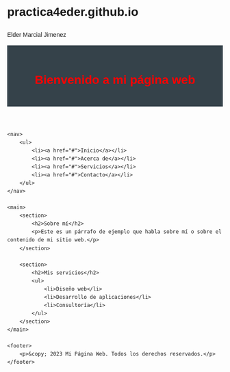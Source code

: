 # practica4eder.github.io
Elder Marcial Jimenez
<!DOCTYPE html>
<html lang="es">
<head>
    <meta charset="UTF-8">
    <meta name="viewport" content="width=device-width, initial-scale=1.0">
    <title>Mi Página Web</title>
    <style>
        body {
            font-family: Arial, sans-serif;
            line-height: 1.6;
            margin: 0;
            padding: 20px;
            background-color: #f4;
        }
        header {
            background: #35424a;
            color: red;
            padding: 20px;
            text-align: center;
        }
        nav {
            background: #ccc;
            padding: 10px;
        }
        nav ul {
            list-style: none;
            padding: 0;
        }
        nav ul li {
            display: inline;
            margin-right: 10px;
        }
        main {
            padding: 20px;
        }
        footer {
            background: #35424a;
            color: white;
            text-align: center;
            padding: 10px;
            position: fixed;
            bottom: 0;
            width: 100%;
        }
    </style>
</head>
<body>
    <header>
        <h1>Bienvenido a mi página web</h1>
    </header>
    
    <nav>
        <ul>
            <li><a href="#">Inicio</a></li>
            <li><a href="#">Acerca de</a></li>
            <li><a href="#">Servicios</a></li>
            <li><a href="#">Contacto</a></li>
        </ul>
    </nav>
    
    <main>
        <section>
            <h2>Sobre mí</h2>
            <p>Este es un párrafo de ejemplo que habla sobre mí o sobre el contenido de mi sitio web.</p>
        </section>
        
        <section>
            <h2>Mis servicios</h2>
            <ul>
                <li>Diseño web</li>
                <li>Desarrollo de aplicaciones</li>
                <li>Consultoría</li>
            </ul>
        </section>
    </main>
    
    <footer>
        <p>&copy; 2023 Mi Página Web. Todos los derechos reservados.</p>
    </footer>
</body>
</html>
